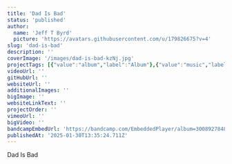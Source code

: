 ```yaml
---
title: 'Dad Is Bad'
status: 'published'
author:
  name: 'Jeff T Byrd'
  picture: 'https://avatars.githubusercontent.com/u/179826675?v=4'
slug: 'dad-is-bad'
description: ''
coverImage: '/images/dad-is-bad-kzNj.jpg'
projectTags: [{"value":"album","label":"Album"},{"value":"music","label":"Music"}]
videoUrl: ''
gitHubUrl: ''
websiteUrl: ''
additionalImages: ''
bigImage: ''
websiteLinkText: ''
projectOrder: ''
vimeoUrl: ''
bigVideo: ''
bandcampEmbedUrl: 'https://bandcamp.com/EmbeddedPlayer/album=3008927848/size=large/bgcol=ffffff/linkcol=0687f5/transparent=true/'
publishedAt: '2025-01-30T13:35:24.711Z'
---
```


Dad Is Bad